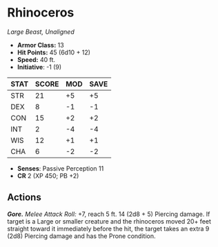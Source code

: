 # Rhinoceros

*Large Beast, Unaligned*

- **Armor Class:** 13
- **Hit Points:** 45 (6d10 + 12)
- **Speed:** 40 ft.
- **Initiative**: -1 (9)

|STAT|SCORE|MOD|SAVE|
| --- | --- | --- | ---- |
| STR | 21 | +5 | +5 |
| DEX | 8 | -1 | -1 |
| CON | 15 | +2 | +2 |
| INT | 2 | -4 | -4 |
| WIS | 12 | +1 | +1 |
| CHA | 6 | -2 | -2 |

- **Senses**: Passive Perception 11
- **CR** 2 (XP 450; PB +2)

## Actions

***Gore.*** *Melee Attack Roll:* +7, reach 5 ft. 14 (2d8 + 5) Piercing damage. If target is a Large or smaller creature and the rhinoceros moved 20+ feet straight toward it immediately before the hit, the target takes an extra 9 (2d8) Piercing damage and has the Prone condition.

